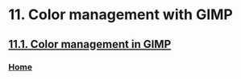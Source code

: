# 11. Color management with GIMP

## [11.1. Color management in GIMP](./11-01-color-management-in-gimp.md)

### [Home](./00-home.md)

